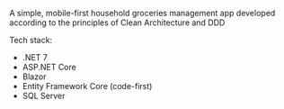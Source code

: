 A simple, mobile-first household groceries management app developed according to the principles of Clean Architecture and DDD

Tech stack:

- .NET 7
- ASP.NET Core 
- Blazor
- Entity Framework Core (code-first)
- SQL Server